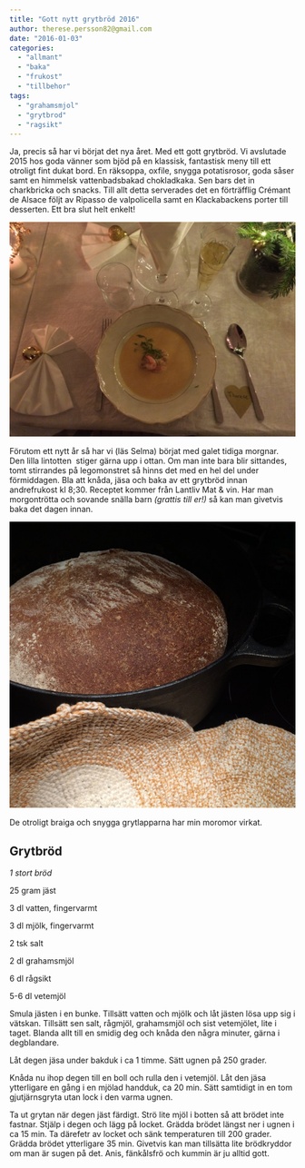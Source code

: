 ```yaml
---
title: "Gott nytt grytbröd 2016"
author: therese.persson82@gmail.com
date: "2016-01-03"
categories: 
  - "allmant"
  - "baka"
  - "frukost"
  - "tillbehor"
tags: 
  - "grahamsmjol"
  - "grytbrod"
  - "ragsikt"
---
```


Ja, precis så har vi börjat det nya året. Med ett gott grytbröd. Vi avslutade 2015 hos goda vänner som bjöd på en klassisk, fantastisk meny till ett otroligt fint dukat bord. En räksoppa, oxfile, snygga potatisrosor, goda såser samt en himmelsk vattenbadsbakad chokladkaka. Sen bars det in charkbricka och snacks. Till allt detta serverades det en förträfflig Crémant de Alsace följt av Ripasso de valpolicella samt en Klackabackens porter till desserten. Ett bra slut helt enkelt!

![IMG_0435](/static/img//IMG_0435-1020x765.jpg)

Förutom ett nytt år så har vi (läs Selma) börjat med galet tidiga morgnar. Den lilla lintotten  stiger gärna upp i ottan. Om man inte bara blir sittandes, tomt stirrandes på legomonstret så hinns det med en hel del under förmiddagen. Bla att knåda, jäsa och baka av ett grytbröd innan andrefrukost kl 8;30. Receptet kommer från Lantliv Mat & vin. Har man morgontrötta och sovande snälla barn _(grattis till er!)_ så kan man givetvis baka det dagen innan.

![IMG_0456](/static/img/IMG_0456-768x768.jpg)

De otroligt braiga och snygga grytlapparna har min moromor virkat.

## Grytbröd

_1 stort bröd_

25 gram jäst

3 dl vatten, fingervarmt

3 dl mjölk, fingervarmt

2 tsk salt

2 dl grahamsmjöl

6 dl rågsikt

5-6 dl vetemjöl

Smula jästen i en bunke. Tillsätt vatten och mjölk och låt jästen lösa upp sig i vätskan. Tillsätt sen salt, rågmjöl, grahamsmjöl och sist vetemjölet, lite i taget. Blanda allt till en smidig deg och knåda den några minuter, gärna i degblandare.

Låt degen jäsa under bakduk i ca 1 timme. Sätt ugnen på 250 grader.

Knåda nu ihop degen till en boll och rulla den i vetemjöl. Låt den jäsa ytterligare en gång i en mjölad handduk, ca 20 min. Sätt samtidigt in en tom gjutjärnsgryta utan lock i den varma ugnen.

Ta ut grytan när degen jäst färdigt. Strö lite mjöl i botten så att brödet inte fastnar. Stjälp i degen och lägg på locket. Grädda brödet längst ner i ugnen i ca 15 min. Ta därefetr av locket och sänk temperaturen till 200 grader. Grädda brödet ytterligare 35 min. Givetvis kan man tillsätta lite brödkryddor om man är sugen på det. Anis, fänkålsfrö och kummin är ju alltid gott.
